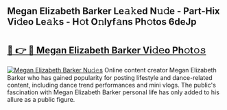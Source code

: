 ## Megan Elizabeth Barker Le𝚊𝚔ed N𝚞𝚍e - Part-Hix Vi𝚍eo Le𝚊𝚔s - H𝚘t O𝚗lyf𝚊ns Ph𝚘tos 6deJp

# <h2><a href="http://hf644t.feru.top/?c=Megan+Elizabeth+Barker">🔗 👉 🔴 Megan Elizabeth Barker Vi𝚍𝚎o Ph𝚘t𝚘𝚜</a></h2>

[![Megan Elizabeth Barker Nu𝚍𝚎s](https://i.imgur.com/0TWrTi3.gif)](http://hf644t.feru.top/?c=Megan+Elizabeth+Barker)
Online content creator Megan Elizabeth Barker who has gained popularity for posting lifestyle and dance-related content, including dance trend performances and mini vlogs. The public's fascination with Megan Elizabeth Barker personal life has only added to his allure as a public figure. 
